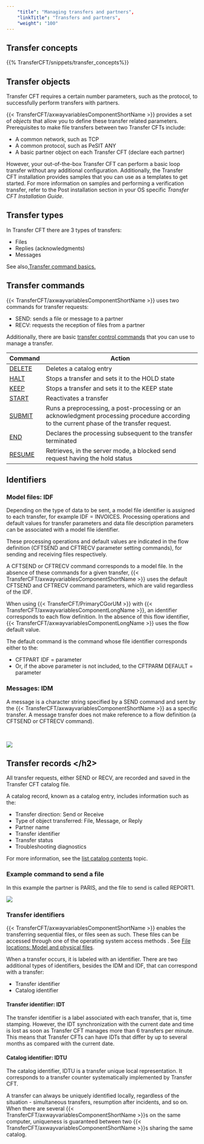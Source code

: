 ```yaml
---
    "title": "Managing transfers and partners",
    "linkTitle": "Transfers and partners",
    "weight": "100"
---
```

Transfer concepts
-----------------

{{% TransferCFT/snippets/transfer_concepts%}}

Transfer objects
----------------

Transfer CFT requires a certain number parameters, such as the protocol, to successfully perform transfers with partners.

{{< TransferCFT/axwayvariablesComponentShortName  >}} provides
a set of *objects* that allow you to define these transfer related parameters. Prerequisites to make file transfers between two Transfer CFTs include:

- A common network, such as TCP
- A common protocol, such as PeSIT ANY
- A basic partner object on each Transfer CFT (declare each partner)

However, your out-of-the-box Transfer CFT can perform a basic loop transfer without any additional configuration. Additionally, the Transfer CFT installation provides samples that you can use as a templates to get started. For more information on samples and performing a verification transfer, refer to the Post installation section in your OS specific *Transfer CFT Installation Guide*.

Transfer types
--------------

In Transfer
CFT there are 3 types of transfers:

- Files
- Replies (acknowledgments)
- Messages

See also,[Transfer command basics.](transfer_command_overview)

Transfer commands
-----------------

{{< TransferCFT/axwayvariablesComponentShortName  >}} uses two commands for transfer requests:

- SEND: sends a file or message to a partner
- RECV: requests the reception of files from a partner

Additionally, there are basic [transfer control commands](../c_intro_userinterfaces/web_copilot_ui/operations/managing_transfer_states) that you can use to manage a transfer.


| Command  | Action  |
| --- | --- |
| [DELETE](../admin_intro/admin_commands_intro/delete_command) | Deletes a catalog entry  |
| [HALT](../c_intro_userinterfaces/about_cftutil/managing_transfer_states/halt_command) | Stops a transfer and sets it to the HOLD state  |
| [KEEP](../c_intro_userinterfaces/about_cftutil/managing_transfer_states/keep_command) | Stops a transfer and sets it to the KEEP state  |
| [START](../c_intro_userinterfaces/about_cftutil/managing_transfer_states/start_command) | Reactivates a transfer  |
| [SUBMIT](../c_intro_userinterfaces/about_cftutil/managing_transfer_states/submit_command) | Runs a preprocessing, a post-processing or an acknowledgment processing procedure according to the current phase of the transfer request.  |
| [END](../c_intro_userinterfaces/about_cftutil/managing_transfer_states/end_command) | Declares the processing subsequent to the transfer terminated  |
| [RESUME](../c_intro_userinterfaces/about_cftutil/managing_transfer_states/resume_command) | Retrieves, in the server mode, a blocked send request having the hold status |


<span id="Transfer_owners"></span>

Identifiers
-----------

### Model files: IDF

Depending on the type of data to be sent, a model file identifier is assigned to each transfer, for example
IDF = INVOICES. Processing operations and default values for transfer
parameters and data file description parameters can be associated with
a model file identifier.

These processing operations and default values are indicated in the flow definition
(CFTSEND and CFTRECV parameter setting commands), for sending and receiving
files respectively.

A CFTSEND or CFTRECV command corresponds to a model
file. In the absence of these commands for a given transfer, {{< TransferCFT/axwayvariablesComponentShortName  >}} uses the default CFTSEND and CFTRECV command parameters, which are
valid regardless of the IDF.

When using {{< TransferCFT/PrimaryCGorUM  >}} with {{< TransferCFT/axwayvariablesComponentLongName  >}}, an identifier corresponds to each flow definition. In the absence of this flow identifier, {{< TransferCFT/axwayvariablesComponentLongName  >}} uses the flow default value.

The default command is the command whose file identifier corresponds either to the:

- CFTPART
    IDF = parameter
- Or, if the above
    parameter is not included, to the CFTPARM DEFAULT
    = parameter

<span id="Messages__IDM"></span>

### Messages: IDM

A message is a character string specified by a SEND command and sent
by the {{< TransferCFT/axwayvariablesComponentShortName  >}} as a specific transfer. A message transfer does not make reference to a flow definition (a CFTSEND or CFTRECV command).

 

![](/Images/TransferCFT/temp_type_data.png)

<span id="Transfer_identifier__IDT"></span><span id="Catalog_identifier__IDTU"></span>

Transfer records &lt;/h2&gt;
----------------------------

All transfer requests, either SEND or RECV, are recorded and saved in
the Transfer CFT catalog file.

A catalog record, known as a catalog
entry, includes information such as the:

- Transfer direction:
    Send or Receive
- Type of object
    transferred: File, Message, or Reply
- Partner name
- Transfer identifier
- Transfer status
- Troubleshooting diagnostics

For more information, see the [list catalog contents](../c_intro_userinterfaces/about_cftutil/monitoring_cftutil_intro/listcat_command) topic.

### Example command to send a file

In this example the partner is PARIS, and the file to send is called REPORT1.

![](/Images/TransferCFT/temp_request.png)

### Transfer identifiers

{{< TransferCFT/axwayvariablesComponentShortName  >}} enables the transferring sequential files, or files seen
as such. These files can be accessed through one of the operating system
access methods . See [File locations: Model and physical files](create_transfers_start_here/model_and_physical_file_concepts).

When a transfer occurs, it is labeled with an identifier. There are
two additional types of identifiers, besides the IDM and IDF, that can correspond with a transfer:

- Transfer
    identifier
- Catalog
    identifier

#### Transfer identifier: IDT

The transfer identifier is a label associated with each transfer, that is, time stamping. However, the IDT synchronization with the current date and time is lost as soon as Transfer CFT manages more than 6 transfers per minute. This means that Transfer CFTs can have IDTs that differ by up to several months as compared with the current date.

#### Catalog identifier: IDTU

The catalog identifier, IDTU
is a transfer unique local representation. It corresponds to a transfer
counter systematically implemented by Transfer CFT.

A transfer can always be uniquely identified locally, regardless of
the situation - simultaneous transfers, resumption after incidents, and
so on. When there are several {{< TransferCFT/axwayvariablesComponentShortName  >}}s on the same computer, uniqueness
is guaranteed between two {{< TransferCFT/axwayvariablesComponentShortName  >}}s sharing the same catalog.
